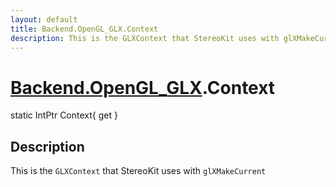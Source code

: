 ```yaml
---
layout: default
title: Backend.OpenGL_GLX.Context
description: This is the GLXContext that StereoKit uses with glXMakeCurrent
---
```

# [Backend.OpenGL_GLX]({{site.url}}/Pages/StereoKit/Backend.OpenGL_GLX.html).Context

<div class='signature' markdown='1'>
static IntPtr Context{ get }
</div>

## Description
This is the `GLXContext` that StereoKit uses with
`glXMakeCurrent`

